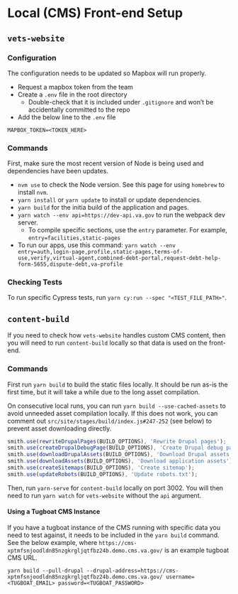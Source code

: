 # Local (CMS) Front-end Setup

## `vets-website`

### Configuration

The configuration needs to be updated so Mapbox will run properly.

- Request a mapbox token from the team
- Create a `.env` file in the root directory
  - Double-check that it is included under `.gitignore` and won’t be accidentally committed to the repo
- Add the below line to the `.env` file

```
MAPBOX_TOKEN=<TOKEN_HERE>
```

### Commands

First, make sure the most recent version of Node is being used and dependencies have been updates.

* `nvm use` to check the Node version. See this page for using `homebrew` to install `nvm`.
* `yarn install` or `yarn update` to install or update dependencies.
* `yarn build` for the initia build of the application and pages.
* `yarn watch --env api=https://dev-api.va.gov` to run the webpack dev server.
  * To compile specific sections, use the `entry` parameter. For example, `entry=facilities,static-pages`
* To run our apps, use this command: `yarn watch --env entry=auth,login-page,profile,static-pages,terms-of-use,verify,virtual-agent,combined-debt-portal,request-debt-help-form-5655,dispute-debt,va-profile` 

### Checking Tests

To run specific Cypress tests, run `yarn cy:run --spec "<TEST_FILE_PATH>"`.

## `content-build`

If you need to check how `vets-website` handles custom CMS content, then you will need to run `content-build` locally so that data is used on the front-end.

### Commands

First run `yarn build` to build the static files locally. It should be run as-is the first time, but it will take a while due to the long asset compilation.

On consecutive local runs, you can run `yarn build --use-cached-assets` to avoid unneeded asset compilation locally. If this does not work, you can comment out `src/site/stages/build/index.js#247-252` (see below) to prevent asset downloading directly.

```js
smith.use(rewriteDrupalPages(BUILD_OPTIONS), 'Rewrite Drupal pages');
smith.use(createDrupalDebugPage(BUILD_OPTIONS), 'Create Drupal debug page');
smith.use(downloadDrupalAssets(BUILD_OPTIONS), 'Download Drupal assets');
smith.use(downloadAssets(BUILD_OPTIONS), 'Download application assets');
smith.use(createSitemaps(BUILD_OPTIONS), 'Create sitemap');
smith.use(updateRobots(BUILD_OPTIONS), 'Update robots.txt');
```

Then, run `yarn-serve` for `content-build` locally on port 3002. You will then need to run `yarn watch` for `vets-website` without the `api` argument.

#### Using a Tugboat CMS Instance

If you have a tugboat instance of the CMS running with specific data you need to test against, it needs to be included in the `yarn build` command. See the below example, where `https://cms-xptmfsnjoodldn85nzgkrgljqtfbz24b.demo.cms.va.gov/` is an example tugboat CMS URL.

```
yarn build --pull-drupal --drupal-address=https://cms-xptmfsnjoodldn85nzgkrgljqtfbz24b.demo.cms.va.gov/ username=<TUGBOAT_EMAIL> password=<TUGBOAT_PASSWORD>
```
